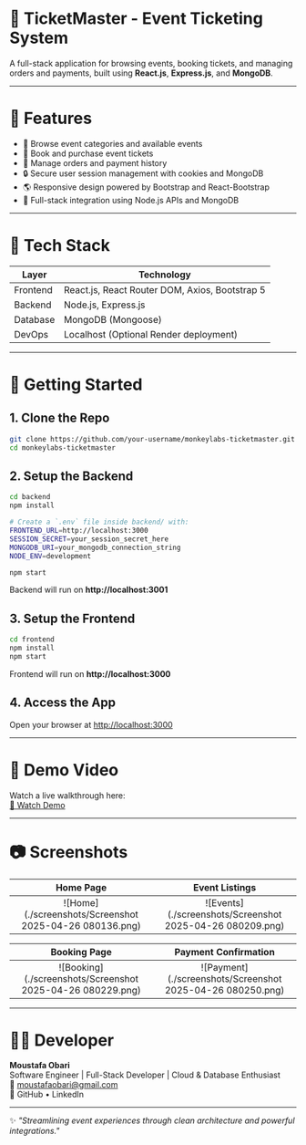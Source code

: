 # 🎫 TicketMaster - Event Ticketing System

A full-stack application for browsing events, booking tickets, and managing orders and payments, built using **React.js**, **Express.js**, and **MongoDB**.

---

# 🔑 Features

- 📲 Browse event categories and available events
- 🚪 Book and purchase event tickets
- 💼 Manage orders and payment history
- 🔒 Secure user session management with cookies and MongoDB
- 🌎 Responsive design powered by Bootstrap and React-Bootstrap
- 💪 Full-stack integration using Node.js APIs and MongoDB

---

# 🔧 Tech Stack

| Layer        | Technology |
|--------------|------------|
| Frontend     | React.js, React Router DOM, Axios, Bootstrap 5 |
| Backend      | Node.js, Express.js |
| Database     | MongoDB (Mongoose) |
| DevOps       | Localhost (Optional Render deployment) |

---

# 🚀 Getting Started

## 1. Clone the Repo
```bash
git clone https://github.com/your-username/monkeylabs-ticketmaster.git
cd monkeylabs-ticketmaster
```

## 2. Setup the Backend
```bash
cd backend
npm install

# Create a `.env` file inside backend/ with:
FRONTEND_URL=http://localhost:3000
SESSION_SECRET=your_session_secret_here
MONGODB_URI=your_mongodb_connection_string
NODE_ENV=development

npm start
```
Backend will run on **http://localhost:3001**

## 3. Setup the Frontend
```bash
cd frontend
npm install
npm start
```
Frontend will run on **http://localhost:3000**

## 4. Access the App
Open your browser at [http://localhost:3000](http://localhost:3000)

---

# 🎥 Demo Video

Watch a live walkthrough here:  
[🎥 Watch Demo](https://youtu.be/3IRZI2SqN0Q)

---

# 📷 Screenshots

| Home Page | Event Listings |
|:---------:|:--------------:|
| ![Home](./screenshots/Screenshot 2025-04-26 080136.png) | ![Events](./screenshots/Screenshot 2025-04-26 080209.png) |

| Booking Page | Payment Confirmation |
|:------------:|:--------------------:|
| ![Booking](./screenshots/Screenshot 2025-04-26 080229.png) | ![Payment](./screenshots/Screenshot 2025-04-26 080250.png) |

---

# 👨‍💻 Developer

**Moustafa Obari**  
Software Engineer | Full-Stack Developer | Cloud & Database Enthusiast  
📧 moustafaobari@gmail.com  
🔗 GitHub • LinkedIn

---

✨ _"Streamlining event experiences through clean architecture and powerful integrations."_

